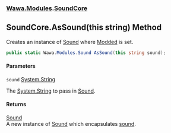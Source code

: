 ### [Wawa.Modules](Wawa.Modules.md 'Wawa.Modules').[SoundCore](SoundCore.md 'Wawa.Modules.SoundCore')

## SoundCore.AsSound(this string) Method

Creates an instance of [Sound](Sound.md 'Wawa.Modules.Sound') where [Modded](Sound.Modded.md 'Wawa.Modules.Sound.Modded') is set.

```csharp
public static Wawa.Modules.Sound AsSound(this string sound);
```
#### Parameters

<a name='Wawa.Modules.SoundCore.AsSound(thisstring).sound'></a>

`sound` [System.String](https://docs.microsoft.com/en-us/dotnet/api/System.String 'System.String')

The [System.String](https://docs.microsoft.com/en-us/dotnet/api/System.String 'System.String') to pass in [Sound](Sound.md 'Wawa.Modules.Sound').

#### Returns
[Sound](Sound.md 'Wawa.Modules.Sound')  
A new instance of [Sound](Sound.md 'Wawa.Modules.Sound') which encapsulates [sound](SoundCore.AsSound(String).md#Wawa.Modules.SoundCore.AsSound(thisstring).sound 'Wawa.Modules.SoundCore.AsSound(this string).sound').